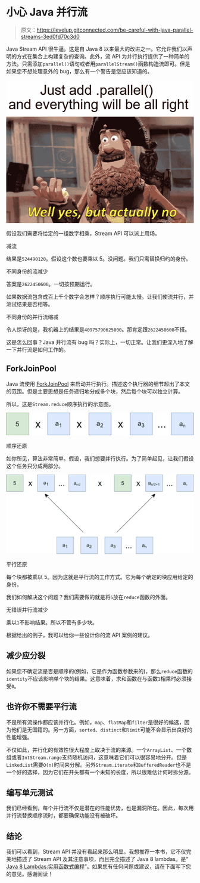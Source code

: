 # 小心 Java 并行流

> 原文：<https://levelup.gitconnected.com/be-careful-with-java-parallel-streams-3ed0fd70c3d0>

Java Stream API 很牛逼。这是自 Java 8 以来最大的改进之一。它允许我们以声明的方式在集合上构建复杂的查询。此外，流 API 为并行执行提供了一种简单的方法。只需添加`parallel()`语句或者用`parallelStream()`函数构造流即可。但是如果您不想处理意外的 bug，那么有一个警告是您应该知道的。

![](img/82fed636ae7c420fb581f2d242c4bd3a.png)

假设我们需要将给定的一组数字相乘，Stream API 可以派上用场。

减流

结果是`524490120`。假设这个数也要乘以 5。没问题。我们只需替换归约的身份。

不同身份的流减少

答案是`2622450600`。一切按预期运行。

如果数据流包含成百上千个数字会怎样？顺序执行可能太慢。让我们使流并行，并测试结果是否相等。

不同身份的并行流缩减

令人惊讶的是，我机器上的结果是`40975790625000`。那肯定跟`2622450600`不搭。

这是怎么回事？Java 并行流有 bug 吗？实际上，一切正常。让我们更深入地了解一下并行流是如何工作的。

## ForkJoinPool

Java 流使用 [ForkJoinPool](https://docs.oracle.com/javase/8/docs/api/java/util/concurrent/ForkJoinPool.html) 来启动并行执行。描述这个执行器的细节超出了本文的范围。但是主要思想是任务递归地分成多个块，然后每个块可以独立计算。

所以，这是`Stream.reduce`顺序执行的示意图。

![](img/e763eecc19efaa6f5e5617911f11b3b8.png)

顺序还原

如你所见，算法非常简单。假设，我们想要并行执行。为了简单起见，让我们假设这个任务只分成两部分。

![](img/24ef51ca7480b1b0b9611b0d5db3c970.png)

平行还原

每个块都被乘以 5。因为这就是平行流的工作方式。它为每个确定的块应用给定的身份。

我们如何解决这个问题？我们需要做的就是将`5`放在`reduce`函数的外面。

无错误并行流减少

乘以`1`不影响结果。所以不管有多少块。

根据给出的例子，我可以给你一些设计你的流 API 案例的建议。

## 减少应分裂

如果您不确定流是否是顺序的(例如，它是作为函数参数来的)，那么`reduce`函数的`identity`不应该影响单个块的结果。这意味着，求和函数在与函数`1`相乘时必须接受`0`。

## 也许你不需要平行流

不是所有流操作都应该并行化。例如，`map`、`flatMap`和`filter`是很好的候选，因为他们是无国籍的。另一方面，`sorted`、`distinct`和`limit`可能不会显示出良好的性能增强。

不仅如此，并行化的有效性很大程度上取决于流的来源。一个`ArrayList`、一个数组或者`IntStream.range`支持随机访问，这意味着它们可以很容易地分开。但是`LinkedList`需要`O(n)`时间来分解。另外`Stream.iterate`和`BufferedReader`也不是一个好的选择，因为它们在开头都有一个未知的长度，所以很难估计何时拆分源。

## 编写单元测试

我们已经看到，每个并行流不仅是潜在的性能优势，也是漏洞所在。因此，每次用并行流替换顺序流时，都要确保功能没有被破坏。

## 结论

我们可以看到，Stream API 并没有看起来那么明显。我想推荐一本书，它不仅完美地描述了 Stream API 及其注意事项，而且完全描述了 Java 8 lambdas。是“ [Java 8 Lambdas:实用函数式编程](https://www.amazon.com/Java-Lambdas-Pragmatic-Functional-Programming-ebook/dp/B00J3B3J3C)”。如果您有任何问题或建议，请在下面写下您的意见。感谢阅读！